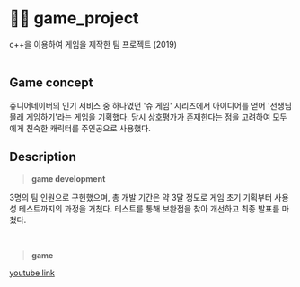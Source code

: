 # 🏃‍♂️ game_project
c++을 이용하여 게임을 제작한 팀 프로젝트 (2019)
<br><br>

## Game concept
쥬니어네이버의 인기 서비스 중 하나였던 '슈 게임' 시리즈에서 아이디어를 얻어 '선생님 몰래 게임하기'라는 게임을 기획했다.
당시 상호평가가 존재한다는 점을 고려하여 모두에게 친숙한 캐릭터를 주인공으로 사용했다.
<br>

## Description
> **game development**
> 
3명의 팀 인원으로 구현했으며, 총 개발 기간은 약 3달 정도로 게임 초기 기획부터 사용성 테스트까지의 과정을 거쳤다.
테스트를 통해 보완점을 찾아 개선하고 최종 발표를 마쳤다.

<br>

>**game**

[youtube link](https://youtu.be/SVOTXUpaUR8)
